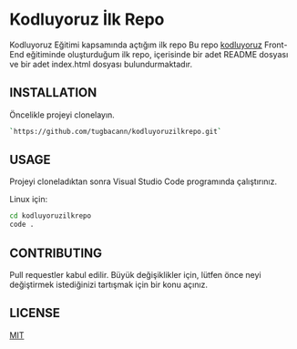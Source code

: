 # Kodluyoruz İlk Repo
Kodluyoruz Eğitimi kapsamında açtığım ilk repo
Bu repo [kodluyoruz](https://github.com/Kodluyoruz) Front-End eğitiminde oluşturduğum ilk repo, içerisinde bir adet README dosyası ve bir adet index.html dosyası bulundurmaktadır.

## INSTALLATION
Öncelikle projeyi clonelayın.
```bash
`https://github.com/tugbacann/kodluyoruzilkrepo.git`
```

## USAGE
Projeyi cloneladıktan sonra Visual Studio Code programında çalıştırınız.

Linux için:
```bash
cd kodluyoruzilkrepo
code .
```

## CONTRIBUTING
Pull requestler kabul edilir. Büyük değişiklikler için, lütfen önce neyi değiştirmek istediğinizi tartışmak için bir konu açınız.

## LICENSE
[MIT](https://choosealicense.com/licenses/mit/)
